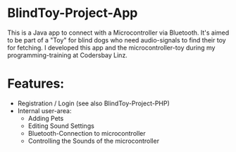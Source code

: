 # BlindToy-Project-App

This is a Java app to connect with a Microcontroller via Bluetooth. It's aimed to be part of a "Toy" for blind dogs who need audio-signals to find their toy for fetching. 
I developed this app and the microcontroller-toy during my programming-training at Codersbay Linz. 

# Features:
* Registration / Login (see also BlindToy-Project-PHP)
* Internal user-area: 
  - Adding Pets
  - Editing Sound Settings
  - Bluetooth-Connection to microcontroller 
  - Controlling the Sounds of the microcontroller
